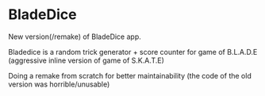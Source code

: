 # BladeDice
New version(/remake) of BladeDice app.

Bladedice is a random trick generator + score counter for game of B.L.A.D.E (aggressive inline version of game of S.K.A.T.E)

Doing a remake from scratch for better maintainability (the code of the old version was horrible/unusable)
